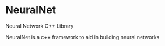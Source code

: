 # NeuralNet
Neural Network C++ Library

NeuralNet is a c++ framework to aid in building neural networks

